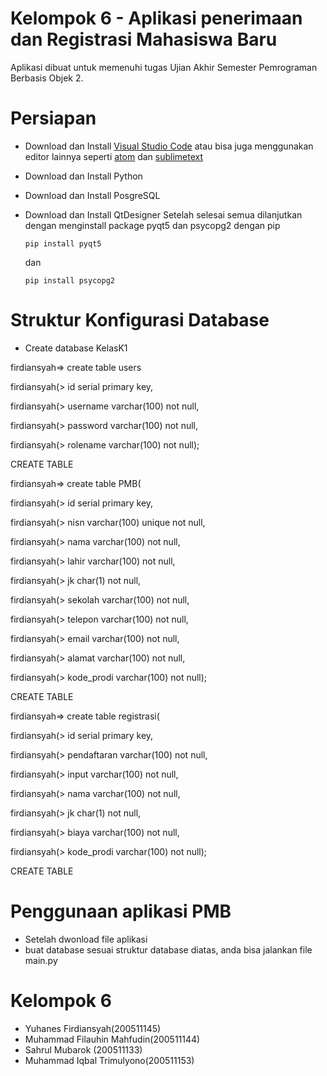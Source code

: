 # Kelompok 6 - Aplikasi penerimaan dan Registrasi Mahasiswa Baru
Aplikasi dibuat untuk memenuhi tugas Ujian Akhir Semester Pemrograman Berbasis Objek 2.
# Persiapan 
* Download dan Install [Visual Studio Code](https://code.visualstudio.com/) atau bisa juga menggunakan editor lainnya seperti [atom](https://atom.io/) dan [sublimetext](https://www.sublimetext.com/) 
* Download dan Install Python
* Download dan Install PosgreSQL
* Download dan Install QtDesigner
Setelah selesai semua dilanjutkan dengan menginstall package pyqt5 dan psycopg2 dengan pip 

   ``` 
   pip install pyqt5 
   ```
   dan 
   ```
   pip install psycopg2
   ```
# Struktur Konfigurasi Database
 * Create database KelasK1
 
 firdiansyah=> create table users
 
 firdiansyah(> id serial primary key,
 
 firdiansyah(> username varchar(100) not null,
 
 firdiansyah(> password varchar(100) not null,
 
 firdiansyah(> rolename varchar(100) not null);
 
 CREATE TABLE
 
 firdiansyah=> create table PMB(
 
 firdiansyah(> id serial primary key,
 
 firdiansyah(> nisn varchar(100) unique not null,
 
 firdiansyah(> nama varchar(100) not null,
 
 firdiansyah(> lahir varchar(100) not null,
 
 firdiansyah(> jk char(1) not null,
 
 firdiansyah(> sekolah varchar(100) not null,
 
 firdiansyah(> telepon varchar(100) not null,
 
 firdiansyah(> email varchar(100) not null,
 
 firdiansyah(> alamat varchar(100) not null,
 
 firdiansyah(> kode_prodi varchar(100) not null);
 
 CREATE TABLE
 
 firdiansyah=> create table registrasi(
 
 firdiansyah(> id serial primary key,
 
 firdiansyah(> pendaftaran varchar(100) not null,
 
 firdiansyah(> input varchar(100) not null,
 
 firdiansyah(> nama varchar(100) not null,
 
 firdiansyah(> jk char(1) not null,
 
 firdiansyah(> biaya varchar(100) not null,
 
 firdiansyah(> kode_prodi varchar(100) not null);
 
 CREATE TABLE
 
 
# Penggunaan aplikasi PMB
  * Setelah dwonload file aplikasi 
  * buat database sesuai struktur database diatas, anda bisa jalankan file main.py
  
# Kelompok 6
  * Yuhanes Firdiansyah(200511145)              
  * Muhammad Filauhin Mahfudin(200511144)       
  * Sahrul Mubarok (200511133)
  * Muhammad Iqbal Trimulyono(200511153)




